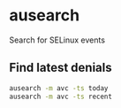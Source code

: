 # ausearch

Search for SELinux events

## Find latest denials

```bash
ausearch -m avc -ts today
ausearch -m avc -ts recent
```
